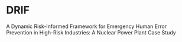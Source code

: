 # DRIF
A Dynamic Risk-Informed Framework for Emergency Human Error Prevention in High-Risk Industries: A Nuclear Power Plant Case Study
